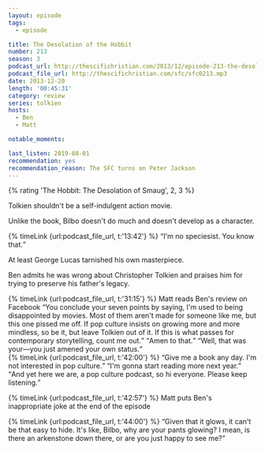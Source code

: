 ```yaml
---
layout: episode
tags:
  - episode

title: The Desolation of the Hobbit
number: 213
season: 3
podcast_url: http://thescifichristian.com/2013/12/episode-213-the-desolation-of-the-hobbit/
podcast_file_url: http://thescifichristian.com/sfc/sfc0213.mp3
date: 2013-12-20
length: '00:45:31'
category: review
series: tolkien
hosts:
  - Ben
  - Matt

notable_moments:

last_listen: 2019-08-01
recommendation: yes
recommendation_reason: The SFC turns on Peter Jackson
---
```


{% rating 'The Hobbit: The Desolation of Smaug', 2, 3 %}

Tolkien shouldn't be a self-indulgent action movie.

Unlike the book, Bilbo doesn't do much and doesn't develop as a character. 

<div class="quote">
  {% timeLink {url:podcast_file_url, t:'13:42'} %}
  <q class="matt">I'm no speciesist. You know that.</q>
</div>

At least George Lucas tarnished his own masterpiece. 

Ben admits he was wrong about Christopher Tolkien and praises him for trying to preserve his father's legacy. 

<div class="quote">
  {% timeLink {url:podcast_file_url, t:'31:15'} %}
  <span class="quote-context is-size-6">Matt reads Ben's review on Facebook</span>
  <q class="matt">You conclude your seven points by saying, I'm used to being disappointed by movies. Most of them aren't made for someone like me, but this one pissed me off. If pop culture insists on growing more and more mindless, so be it, but leave Tolkien out of it. If this is what passes for contemporary storytelling, count me out.</q>
  <q class="ben">Amen to that.</q>
  <q class="matt">Well, that was your—you just amened your own status.</q>
</div>

<div class="quote">
  {% timeLink {url:podcast_file_url, t:'42:00'} %}
  <span class="quote-context is-size-6"></span>
  <q class="ben">Give me a book any day. I'm not interested in pop culture.</q>
  <q class="matt">I'm gonna start reading more next year.</q>
  <q class="ben">And yet here we are, a pop culture podcast, so hi everyone. Please keep listening.</q>
</div>

{% timeLink {url:podcast_file_url, t:'42:57'} %} Matt puts Ben's inappropriate joke at the end of the episode

<div class="quote">
  {% timeLink {url:podcast_file_url, t:'44:00'} %}
  <q class="ben">Given that it glows, it can't be that easy to hide. It's like, Bilbo, why are your pants glowing? I mean, is there an arkenstone down there, or are you just happy to see me?</q>
</div>